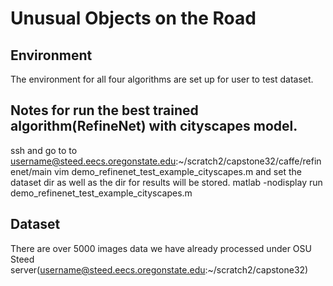 # Unusual Objects on the Road

## Environment
The environment for all four algorithms are set up for user to test dataset.

## Notes for run the best trained algorithm(RefineNet) with cityscapes model.
ssh and go to to username@steed.eecs.oregonstate.edu:~/scratch2/capstone32/caffe/refinenet/main
vim demo_refinenet_test_example_cityscapes.m and set the dataset dir as well as the dir for results will be stored. 
matlab -nodisplay
run demo_refinenet_test_example_cityscapes.m

## Dataset 
There are over 5000 images data we have already processed under OSU Steed server(username@steed.eecs.oregonstate.edu:~/scratch2/capstone32)
